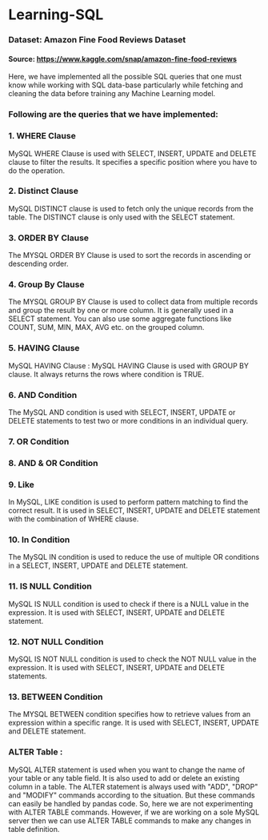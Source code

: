 # Learning-SQL
### Dataset: Amazon Fine Food Reviews Dataset
#### Source: https://www.kaggle.com/snap/amazon-fine-food-reviews

Here, we have implemented all the possible SQL queries that one must know while working with SQL data-base particularly while fetching and cleaning the data before training any Machine Learning model.
### Following are the queries that we have implemented:
### 1. WHERE Clause
MySQL WHERE Clause is used with SELECT, INSERT, UPDATE and DELETE clause to filter the results. It specifies a specific position where you have to do the operation.
### 2. Distinct Clause
MySQL DISTINCT clause is used to fetch only the unique records from the table. The DISTINCT clause is only used with the SELECT statement.
### 3. ORDER BY Clause
The MYSQL ORDER BY Clause is used to sort the records in ascending or descending order.
### 4. Group By Clause
The MYSQL GROUP BY Clause is used to collect data from multiple records and group the result by one or more column. It is generally used in a SELECT statement. You can also use some aggregate functions like COUNT, SUM, MIN, MAX, AVG etc. on the grouped column.
### 5. HAVING Clause
MySQL HAVING Clause : MySQL HAVING Clause is used with GROUP BY clause. It always returns the rows where condition is TRUE.
### 6. AND Condition
The MySQL AND condition is used with SELECT, INSERT, UPDATE or DELETE statements to test two or more conditions in an individual query.
### 7. OR Condition
### 8. AND & OR Condition
### 9. Like
In MySQL, LIKE condition is used to perform pattern matching to find the correct result. It is used in SELECT, INSERT, UPDATE and DELETE statement with the combination of WHERE clause.
### 10. In Condition
The MySQL IN condition is used to reduce the use of multiple OR conditions in a SELECT, INSERT, UPDATE and DELETE statement.
### 11. IS NULL Condition
MySQL IS NULL condition is used to check if there is a NULL value in the expression. It is used with SELECT, INSERT, UPDATE and DELETE statement.
### 12. NOT NULL Condition
MySQL IS NOT NULL condition is used to check the NOT NULL value in the expression. It is used with SELECT, INSERT, UPDATE and DELETE statements.
### 13. BETWEEN Condition
The MYSQL BETWEEN condition specifies how to retrieve values from an expression within a specific range. It is used with SELECT, INSERT, UPDATE and DELETE statement.
### ALTER Table :
MySQL ALTER statement is used when you want to change the name of your table or any table field. It is also used to add or delete an existing column in a table. The ALTER statement is always used with "ADD", "DROP" and "MODIFY" commands according to the situation. But these commands can easily be handled by pandas code. So, here we are not experimenting with ALTER TABLE commands. However, if we are working on a sole MySQL server then we can use ALTER TABLE commands to make any changes in table definition.

